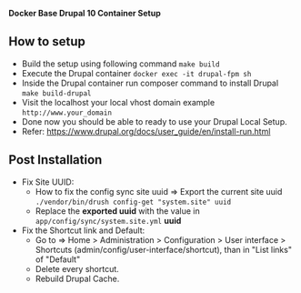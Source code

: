 
**Docker Base Drupal 10 Container Setup**

## How to setup
- Build the setup using following command ```make build```
- Execute the Drupal container ```docker exec -it drupal-fpm sh```
- Inside the Drupal container run composer command to install Drupal ```make build-drupal```
- Visit the localhost your local vhost domain example ```http://www.your_domain```
- Done now you should be able to ready to use your Drupal Local Setup.
- Refer: https://www.drupal.org/docs/user_guide/en/install-run.html


## Post Installation

 - Fix Site UUID:
	 - How to fix the config sync site uuid => Export the current site uuid ```./vendor/bin/drush config-get "system.site" uuid``` 
	 - Replace the **exported uuid** with the value in `app/config/sync/system.site.yml` **uuid**
- Fix the Shortcut link and Default:
	- Go to => Home > Administration > Configuration > User interface > Shortcuts (admin/config/user-interface/shortcut), than in "List links" of "Default"
	- Delete every shortcut.
	- Rebuild Drupal Cache.

